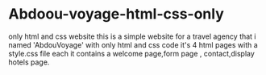 # Abdoou-voyage-html-css-only
only html and css website 
this is a simple website for a travel agency that i named 'AbdouVoyage' with only html and css code
it's 4 html pages with a style.css file each
it contains a welcome page,form page , contact,display hotels page.
